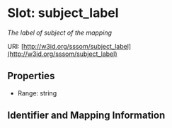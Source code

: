 # Slot: subject_label
_The label of subject of the mapping_


URI: [http://w3id.org/sssom/subject_label](http://w3id.org/sssom/subject_label)



<!-- no inheritance hierarchy -->


## Properties

 * Range: string



## Identifier and Mapping Information





